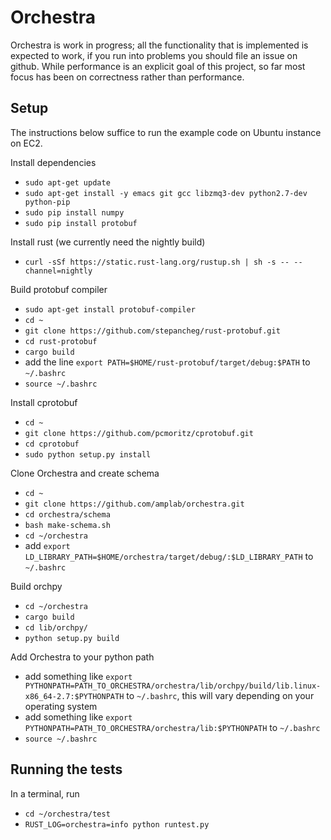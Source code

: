 # Orchestra

Orchestra is work in progress; all the functionality that is implemented is
expected to work, if you run into problems you should file an issue on github.
While performance is an explicit goal of this project, so far most focus has
been on correctness rather than performance.

## Setup
The instructions below suffice to run the example code on Ubuntu instance on EC2.

Install dependencies

- `sudo apt-get update`
- `sudo apt-get install -y emacs git gcc libzmq3-dev python2.7-dev python-pip`
- `sudo pip install numpy`
- `sudo pip install protobuf`

Install rust (we currently need the nightly build)

- `curl -sSf https://static.rust-lang.org/rustup.sh | sh -s -- --channel=nightly`

Build protobuf compiler

- `sudo apt-get install protobuf-compiler`
- `cd ~`
- `git clone https://github.com/stepancheg/rust-protobuf.git`
- `cd rust-protobuf`
- `cargo build`
- add the line `export PATH=$HOME/rust-protobuf/target/debug:$PATH` to `~/.bashrc`
- `source ~/.bashrc`

Install cprotobuf

- `cd ~`
- `git clone https://github.com/pcmoritz/cprotobuf.git`
- `cd cprotobuf`
- `sudo python setup.py install`

Clone Orchestra and create schema

- `cd ~`
- `git clone https://github.com/amplab/orchestra.git`
- `cd orchestra/schema`
- `bash make-schema.sh`
- `cd ~/orchestra`
- add `export LD_LIBRARY_PATH=$HOME/orchestra/target/debug/:$LD_LIBRARY_PATH` to `~/.bashrc`

Build orchpy
- `cd ~/orchestra`
- `cargo build`
- `cd lib/orchpy/`
- `python setup.py build`

Add Orchestra to your python path
- add something like `export PYTHONPATH=PATH_TO_ORCHESTRA/orchestra/lib/orchpy/build/lib.linux-x86_64-2.7:$PYTHONPATH` to `~/.bashrc`, this will vary depending on your operating system
- add something like `export PYTHONPATH=PATH_TO_ORCHESTRA/orchestra/lib:$PYTHONPATH` to `~/.bashrc`
- `source ~/.bashrc`

## Running the tests

In a terminal, run

- `cd ~/orchestra/test`
- `RUST_LOG=orchestra=info python runtest.py`
